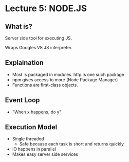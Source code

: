 # Lecture 5: NODE.JS

## What is?

Server side tool for executing JS.

Wraps Googles V8 JS interpreter.

## Explaination

* Most is packaged in modules. http is one such package
* npm gives access to more (Node Package Manager)
* Functions are first-class objects.

## Event Loop
* "When x happens, do y"

## Execution Model
* Single threaded
  * Safe because each task is short and returns quickly
* IO happens in parallel
* Makes easy server side services
